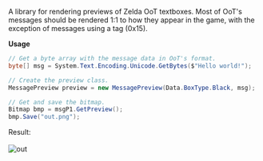 A library for rendering previews of Zelda OoT textboxes.
Most of OoT's messages should be rendered 1:1 to how they appear in the game,
with the exception of messages using a <Background> tag (0x15).

<b>Usage</b>
```csharp
// Get a byte array with the message data in OoT's format.
byte[] msg = System.Text.Encoding.Unicode.GetBytes($"Hello world!");

// Create the preview class.
MessagePreview preview = new MessagePreview(Data.BoxType.Black, msg);

// Get and save the bitmap.
Bitmap bmp = msgP1.GetPreview();
bmp.Save("out.png");
```
Result:<br><br>
![out](https://user-images.githubusercontent.com/43761362/130130470-b00bb939-e525-4d93-9365-5175393c166d.png)



